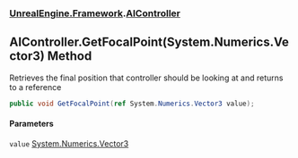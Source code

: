 ### [UnrealEngine.Framework](./UnrealEngine-Framework.md 'UnrealEngine.Framework').[AIController](./AIController.md 'UnrealEngine.Framework.AIController')
## AIController.GetFocalPoint(System.Numerics.Vector3) Method
Retrieves the final position that controller should be looking at and returns to a reference  
```csharp
public void GetFocalPoint(ref System.Numerics.Vector3 value);
```
#### Parameters
<a name='UnrealEngine-Framework-AIController-GetFocalPoint(System-Numerics-Vector3)-value'></a>
`value` [System.Numerics.Vector3](https://docs.microsoft.com/en-us/dotnet/api/System.Numerics.Vector3 'System.Numerics.Vector3')  
  
